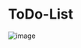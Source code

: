 # ToDo-List
![image](https://github.com/user-attachments/assets/1031a18c-87c5-42ac-80c8-5fc4d872beec)
